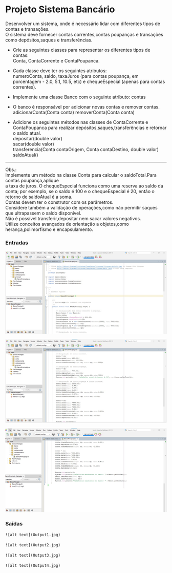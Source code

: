# Projeto Sistema Bancário  
  
  Desenvolver um sistema, onde é necessário lidar com diferentes tipos de contas e transações.  
  O sistema deve fornecer contas correntes,contas poupanças e transações como depósitos,saques e transferências.  
  
- Crie as seguintes classes para representar os diferentes tipos de contas:  
  Conta, ContaCorrente e ContaPoupanca.  
    
- Cada classe deve ter os seguintes atributos:  
  numeroConta, saldo, taxaJuros (para contas poupança, em porcentagem - 2.0, 5.1, 10.5, etc) e chequeEspecial (apenas para contas correntes).  
    
- Implemente uma classe Banco com o seguinte atributo: contas  

- O banco é responsável por adicionar novas contas e remover contas.  
  adicionarConta(Conta conta)
  removerConta(Conta conta)

- Adicione os seguintes métodos nas classes de ContaCorrente e ContaPoupanca para realizar   depósitos,saques,transferências e retornar o saldo atual.  
  depositar(double valor)   
  sacar(double valor)    
  transferencia(Conta contaOrigem, Conta contaDestino, double valor)    
  saldoAtual()  
***
Obs.:  
Implemente um método na classe Conta para calcular o saldoTotal.Para contas poupança,aplique  
a taxa de juros.
O chequeEspecial funciona como uma reserva ao saldo da conta; por exemplo, se o saldo é 100 e  o chequeEspecial é 20, então o retorno de saldoAtual é a soma.    
Contas devem ter o construtor com os parâmetros.    
Considere também a validação de operações,como não permitir saques que ultrapassem o saldo disponível.    
Não é possível transferir,depositar nem sacar valores negativos.    
Utilize conceitos avançados de orientação a objetos,como herança,polimorfismo e encapsulamento.  

### Entradas  
  
  ![alt text](Input1.jpg)  

  ![alt text](Input2.jpg)  
   
  ![alt text](Input3.jpg)  

### Saídas  

    ![alt text](Output1.jpg)  

    ![alt text](Output2.jpg)  

    ![alt text](Output3.jpg)  

    ![alt text](Output4.jpg)  


  
    
  
 